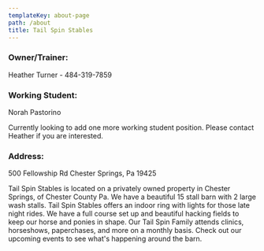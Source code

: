 ```yaml
---
templateKey: about-page
path: /about
title: Tail Spin Stables
---
```

### Owner/Trainer:

Heather Turner - 484-319-7859

### Working Student:

Norah Pastorino

C﻿urrently looking to add one more working student position. Please contact Heather if you are interested.

### Address:

500 Fellowship Rd Chester Springs, Pa 19425

T﻿ail Spin Stables is located on a privately owned property in Chester Springs, of Chester County Pa. We have a beautiful 15 stall barn with 2 large wash stalls. Tail Spin Stables offers an indoor ring with lights for those late night rides. We have a full course set up and beautiful hacking fields to keep our horse and ponies in shape. O﻿ur Tail Spin Family attends clinics, horseshows, paperchases, and more on a monthly basis. Check out our upcoming events to see what's happening around the barn.
